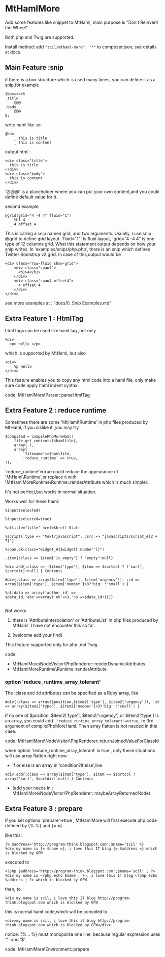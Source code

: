 MtHamlMore
==========

Add some features like snippet to MtHaml,  main purpose is “Don't Reinvent the Wheel".

Both php and Twig are supported.

Install method: add ``` "scil/mthaml-more": "*" ``` to composer.json, see details at docs.

Main Feature :snip
----
if there is a box structure which is used many times, you can define it as a snip,for example
```
$box=<<<S
.title
    @@@
.body
    @@@
S;
```

write haml like so:
```
@box
    _ this is title
    _ this is content
```

output html :
```
<div class="title">
  this is title
</div>
<div class="body">
  this is content
</div>
```

'@@@' is a placeholder where you can put your own content,and you could define default value for it.


second example
```
@grid(grid="4 -4 4" fluid="1")
  _ %h1 4
  _ 4 offset 4
```
This is calling a snip named grid, and two arguments. Usually, I use snip @grid to define grid layout.
'fluid="1"' is fluid layout, 'grid="4 -4 4" is one type of 12 columns grid.
What this statement output depends on how your snip writes.
In 'examples/snips/php.php', there is an snip which defines Twitter Bootstrop v2 grid. In case of this,output would be
```
<div class="row-fluid show-grid">
    <div class="span4">
      <h1>4</h1>
    </div>
    <div class="span4 offset4">
      4 offset 4
    </div>
</div>
```

see more examples at : "docs/0. Snip Examples.md"



Extra Feature 1 : HtmlTag
-----
html tags can be used like haml tag ,not only
```
%div
  <p> hello </p>
```
which is supported by MtHaml, but also
```
<div>
    %p hello
</div>
```
This feature enables you to copy any html code into a haml file, only make sure code apply haml indent syntax.

code: MtHamlMore\Parser::parseHtmlTag



Extra Feature 2 : reduce runtime
-----
Sometimes there are some 'MtHaml\Runtime' in php files produced by MtHaml, if you dislike it ,you may try
```
$compiled = compilePhpMoreHaml(
    file_get_contents($hamlfile),
    array( ),
    array(
        'filename'=>$hamlfile,
        'reduce_runtime' => true,
));
```
'reduce_runtime'=>true could reduce the appearance of 'MtHaml\Runtime',or replace it with \MtHamlMoreRuntime\Runtime::renderAttribute which is much simpler.

It's not perfect,but works in normal situation.

Works well for these haml:
```
%input(selected)

%input(selected=true)

%a(title="title" href=$href) Stuff

%script{:type => "text/javascript", :src => "javascripts/script_#{2 + 7}"}

%span.ok(class="widget_#{$widget['number']}")

.item{:class => $item['is_empty'] ? "empty":null}

%div.add{:class => [$item['type'], $item == $sortcol ? ['sort', $sortdir]:null] } Contents

#div{:class => array($item['type'], $item['urgency']), :id => array($item['type'], $item['number']>3?'big' :'small') }

%a{:data => array('author_id' => $data_id,'abc'=>array('ok'=>3,'no'=>$data_id+1))}


```

Not works

1. there is 'AttributeInterpolation' or 'AttributeList' in php files produced by MtHaml. I have not encounter this so far.

2. (welcome add your find)



This feature supported only for php ,not Twig.

code:
* MtHamlMore\NodeVisitor\PhpRenderer::renderDynamicAttributes
* MtHamlMoreRuntime\Runtime::renderAttribute



### option 'reduce_runtime_array_tolerant'
The :class and :id attributes can be specified as a Ruby array, like
```
#div{:class => array($position,$item2['type'], $item2['urgency']), :id => array($item2['type'], $item2['number']>3?'big' :'small') }
```
if no one of $position, $item2['type'], $item2['urgency'] or $item2['type'] is an array, you could add
``` 'reduce_runtime_array_tolerant'=>true,``` to 3rd argument of compilePhpMoreHaml.
Then array flatten is not needed in this case.

code: MtHamlMore\NodeVisitor\PhpRenderer::returnJoinedValueForClassId


when option 'reduce_runtime_array_tolerant' is true , only these situations will use array flatten right now:

* if or else is an array in 'condition?if:else',like
```
%div.add{:class => array($item['type'], $item == $sortcol ? array('sort', $sortdir):null) } Contents
```
* (add your needs in : MtHamlMore\NodeVisitor\PhpRenderer::maybeArrayReturnedNode)




Extra Feature 3 : prepare
-----

if you set options 'prepare'=>true , MtHamlMore will first execute php code defined by {% %} and {= =}.

like this:
```
{% $address='http://program-think.blogspot.com';$name='scil' %}
%div my name is {= $name =}, i love this IT blog {= $address =} which is blocked by GFW
```

executed to
```
<?php $address='http://program-think.blogspot.com';$name='scil' ; ?>
%div my name is <?php echo $name ; ?>, i love this IT blog <?php echo $address ; ?> which is blocked by GFW
```

then, to
```
%div my name is scil, i love this IT blog http://program-think.blogspot.com which is blocked by GFW
```

this is normal haml code,which will be compiled to
```
<div>my name is scil, i love this it blog http://program-think.blogspot.com which is blocked by GFW</div>

```

notice: {% .. %} must monopolize one line, because regular expression uses '^' and '$'.

code: MtHamlMore\Environment::prepare


